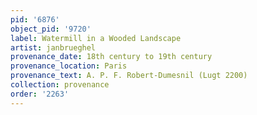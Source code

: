 ```yaml
---
pid: '6876'
object_pid: '9720'
label: Watermill in a Wooded Landscape
artist: janbrueghel
provenance_date: 18th century to 19th century
provenance_location: Paris
provenance_text: A. P. F. Robert-Dumesnil (Lugt 2200)
collection: provenance
order: '2263'
---
```

